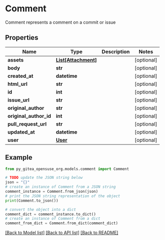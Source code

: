 # Comment

Comment represents a comment on a commit or issue

## Properties

Name | Type | Description | Notes
------------ | ------------- | ------------- | -------------
**assets** | [**List[Attachment]**](Attachment.md) |  | [optional] 
**body** | **str** |  | [optional] 
**created_at** | **datetime** |  | [optional] 
**html_url** | **str** |  | [optional] 
**id** | **int** |  | [optional] 
**issue_url** | **str** |  | [optional] 
**original_author** | **str** |  | [optional] 
**original_author_id** | **int** |  | [optional] 
**pull_request_url** | **str** |  | [optional] 
**updated_at** | **datetime** |  | [optional] 
**user** | [**User**](User.md) |  | [optional] 

## Example

```python
from py_gitea_opensuse_org.models.comment import Comment

# TODO update the JSON string below
json = "{}"
# create an instance of Comment from a JSON string
comment_instance = Comment.from_json(json)
# print the JSON string representation of the object
print(Comment.to_json())

# convert the object into a dict
comment_dict = comment_instance.to_dict()
# create an instance of Comment from a dict
comment_from_dict = Comment.from_dict(comment_dict)
```
[[Back to Model list]](../README.md#documentation-for-models) [[Back to API list]](../README.md#documentation-for-api-endpoints) [[Back to README]](../README.md)


